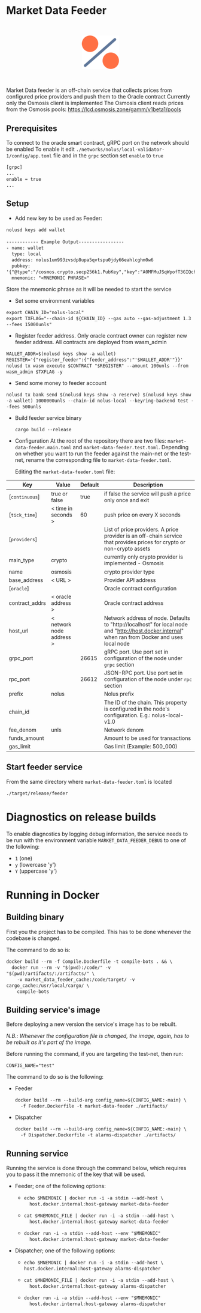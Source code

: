# Market Data Feeder

<br /><p align="center"><img alt="Market Data Feeder" src="docs/price-feeder-logo.svg" width="100"/></p><br />

Market Data feeder is an off-chain service that collects prices from configured price providers and push them to the
Oracle contract
Currently only the Osmosis client is implemented
The Osmosis client reads prices from the Osmosis pools: https://lcd.osmosis.zone/gamm/v1beta1/pools

## Prerequisites

To connect to the oracle smart contract, gRPC port on the network should be enabled
To enable it edit `./networks/nolus/local-validator-1/config/app.toml` file and in the `grpc` section set `enable` to `true`

```shell
[grpc]
...
enable = true
...
```

## Setup

* Add new key to be used as Feeder:

```shell
nolusd keys add wallet

------------ Example Output-----------------
- name: wallet
  type: local
  address: nolus1um993zvsdp8upa5qvtspu0jdy66eahlcghm0w6
  pubkey: '{"@type":"/cosmos.crypto.secp256k1.PubKey","key":"A0MFMuJSqWpofT3GIQchGyL9bADlC5GEWu3QJHGL/XHZ"}'
  mnemonic: "<MNEMONIC PHRASE>"
```

Store the mnemonic phrase as it will be needed to start the service

* Set some environment variables

```shell
export CHAIN_ID="nolus-local"
export TXFLAG="--chain-id ${CHAIN_ID} --gas auto --gas-adjustment 1.3 --fees 15000unls"
```

* Register feeder address. Only oracle contract owner can register new feeder address. All contracts are deployed from
  wasm_admin

```shell
WALLET_ADDR=$(nolusd keys show -a wallet)
REGISTER='{"register_feeder":{"feeder_address":"'$WALLET_ADDR'"}}'
nolusd tx wasm execute $CONTRACT "$REGISTER" --amount 100unls --from wasm_admin $TXFLAG -y
```

* Send some money to feeder account

```shell
nolusd tx bank send $(nolusd keys show -a reserve) $(nolusd keys show -a wallet) 1000000unls --chain-id nolus-local --keyring-backend test --fees 500unls
```

* Build feeder service binary

  ```shell
  cargo build --release
  ```

* Configuration
  At the root of the repository there are two files: `market-data-feeder.main.toml` and `market-data-feeder.test.toml`.
  Depending on whether you want to run the feeder against the main-net or the test-net, rename the corresponding file to `market-data-feeder.toml`.

  Editing the `market-data-feeder.toml` file:

| Key            | Value                    | Default | Description                                                                                                                                       |
|----------------|--------------------------|---------|---------------------------------------------------------------------------------------------------------------------------------------------------|
| [`continuous`] | true or false            | true    | if false the service will push a price only once and exit                                                                                         |
| [`tick_time`]  | < time in seconds >      | 60      | push price on every X seconds                                                                                                                     |
| [`providers`]  |                          |         | List of price providers. A price provider is an off-chain service that provides prices for crypto or non-crypto assets                            |
| main_type      | crypto                   |         | currently only crypto provider is implemented - Osmosis                                                                                           |
| name           | osmosis                  |         | crypto provider type                                                                                                                              |
| base_address   | < URL >                  |         | Provider API address                                                                                                                              |
| [`oracle`]     |                          |         | Oracle contract configuration                                                                                                                     |
| contract_addrs | < oracle address >       |         | Oracle contract address                                                                                                                           |
| host_url       | < network node address > |         | Network address of node. Defaults to "http://localhost" for local node and "http://host.docker.internal" when ran from Docker and uses local node |
| grpc_port      |                          | 26615   | gRPC port. Use port set in configuration of the node under `grpc` section                                                                         |
| rpc_port       |                          | 26612   | JSON-RPC port. Use port set in configuration of the node under `rpc` section                                                                      |
| prefix         | nolus                    |         | Nolus prefix                                                                                                                                      |
| chain_id       |                          |         | The ID of the chain. This property is configured in the node's configuration. E.g.: nolus-local-v1.0                                              |
| fee_denom      | unls                     |         | Network denom                                                                                                                                     |
| funds_amount   |                          |         | Amount to be used for transactions                                                                                                                |
| gas_limit      |                          |         | Gas limit (Example: 500_000)                                                                                                                      |

## Start feeder service

From the same directory where `market-data-feeder.toml` is located

```shell
./target/release/feeder
```

# Diagnostics on release builds

To enable diagnostics by logging debug information, the service needs to be run
with the environment variable `MARKET_DATA_FEEDER_DEBUG` to one of the following:
* `1` (one)
* `y` (lowercase 'y')
* `Y` (uppercase 'y')

# Running in Docker

## Building binary

First you the project has to be compiled.
This has to be done whenever the codebase is changed.

The command to do so is:

```shell
docker build --rm -f Compile.Dockerfile -t compile-bots . && \
  docker run --rm -v "$(pwd):/code/" -v "$(pwd)/artifacts/:/artifacts/" \
    -v market_data_feeder_cache:/code/target/ -v cargo_cache:/usr/local/cargo/ \
    compile-bots
```

## Building service's image

Before deploying a new version the service's image has to be rebuilt.

*N.B.: Whenever the configuration file is changed, the image, again,
has to be rebuilt as it's part of the image.*

Before running the command, if you are targeting the test-net, then run:

```shell
CONFIG_NAME="test"
```

The command to do so is the following:

* Feeder
  ```shell
  docker build --rm --build-arg config_name=${CONFIG_NAME:-main} \
    -f Feeder.Dockerfile -t market-data-feeder ./artifacts/
  ```

* Dispatcher
  ```shell
  docker build --rm --build-arg config_name=${CONFIG_NAME:-main} \
    -f Dispatcher.Dockerfile -t alarms-dispatcher ./artifacts/
  ```

## Running service

Running the service is done through the command below, which requires you to
pass it the mnemonic of the key that will be used.

* Feeder; one of the following options:
  * ```shell
    echo $MNEMONIC | docker run -i -a stdin --add-host \
      host.docker.internal:host-gateway market-data-feeder
    ```

  * ```shell
    cat $MNEMONIC_FILE | docker run -i -a stdin --add-host \
      host.docker.internal:host-gateway market-data-feeder
    ```

  * ```shell
    docker run -i -a stdin --add-host --env "$MNEMONIC"
      host.docker.internal:host-gateway market-data-feeder
    ```

* Dispatcher; one of the following options:
  * ```shell
    echo $MNEMONIC | docker run -i -a stdin --add-host \
    host.docker.internal:host-gateway alarms-dispatcher
    ```

  * ```shell
    cat $MNEMONIC_FILE | docker run -i -a stdin --add-host \
      host.docker.internal:host-gateway alarms-dispatcher
    ```

  * ```shell
    docker run -i -a stdin --add-host --env "$MNEMONIC"
      host.docker.internal:host-gateway alarms-dispatcher
    ```
